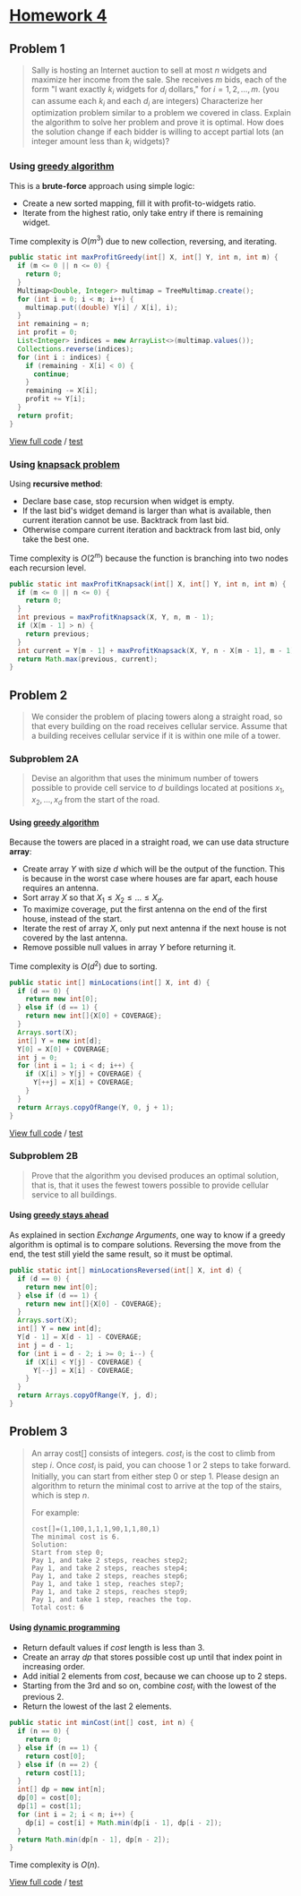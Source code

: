 <!-- hotfix: KaTeX -->
<!-- https://github.com/yzane/vscode-markdown-pdf/issues/21/ -->
<script type="text/javascript" src="http://cdn.mathjax.org/mathjax/latest/MathJax.js?config=TeX-AMS-MML_HTMLorMML"></script>
<script type="text/x-mathjax-config">MathJax.Hub.Config({ tex2jax: { inlineMath: [['$', '$']] }, messageStyle: 'none' });</script>

# [Homework 4](https://github.com/hanggrian/IIT-CS430/blob/assets/assignments/hw4.pdf)

## Problem 1

> Sally is hosting an Internet auction to sell at most $n$ widgets and maximize
  her income from the sale. She receives $m$ bids, each of the form "I want
  exactly $k_i$ widgets for $d_i$ dollars," for $i = 1,2,\ldots,m$. (you can
  assume each $k_i$ and each $d_i$ are integers) Characterize her optimization
  problem similar to a problem we covered in class. Explain the algorithm to
  solve her problem and prove it is optimal. How does the solution change if
  each bidder is willing to accept partial lots (an integer amount less
  than $k_i$ widgets)?

### Using [greedy algorithm](https://github.com/hanggrian/IIT-CS430/blob/main/greedy_algorithm.md)

This is a **brute-force** approach using simple logic:

- Create a new sorted mapping, fill it with profit-to-widgets ratio.
- Iterate from the highest ratio, only take entry if there is remaining widget.

Time complexity is $O(m^3)$ due to new collection, reversing, and iterating.

```java
public static int maxProfitGreedy(int[] X, int[] Y, int n, int m) {
  if (m <= 0 || n <= 0) {
    return 0;
  }
  Multimap<Double, Integer> multimap = TreeMultimap.create();
  for (int i = 0; i < m; i++) {
    multimap.put((double) Y[i] / X[i], i);
  }
  int remaining = n;
  int profit = 0;
  List<Integer> indices = new ArrayList<>(multimap.values());
  Collections.reverse(indices);
  for (int i : indices) {
    if (remaining - X[i] < 0) {
      continue;
    }
    remaining -= X[i];
    profit += Y[i];
  }
  return profit;
}
```

[View full code](https://github.com/hanggrian/IIT-CS430/blob/main/playground/app/src/main/java/com/example/SallyWidgetAuctions.java)
/ [test](https://github.com/hanggrian/IIT-CS430/blob/main/playground/app/src/test/java/com/example/SallyWidgetAuctionsTest.java)

### Using [knapsack problem](https://github.com/hanggrian/IIT-CS430/blob/main/backpack_problem.md)

Using **recursive method**:

- Declare base case, stop recursion when widget is empty.
- If the last bid's widget demand is larger than what is available, then current
  iteration cannot be use. Backtrack from last bid.
- Otherwise compare current iteration and backtrack from last bid, only take the
  best one.

Time complexity is $O(2^m)$ because the function is branching into two nodes
each recursion level.

```java
public static int maxProfitKnapsack(int[] X, int[] Y, int n, int m) {
  if (m <= 0 || n <= 0) {
    return 0;
  }
  int previous = maxProfitKnapsack(X, Y, n, m - 1);
  if (X[m - 1] > n) {
    return previous;
  }
  int current = Y[m - 1] + maxProfitKnapsack(X, Y, n - X[m - 1], m - 1);
  return Math.max(previous, current);
}
```

## Problem 2

> We consider the problem of placing towers along a straight road, so that every
  building on the road receives cellular service. Assume that a building
  receives cellular service if it is within one mile of a tower.

### Subproblem 2A

> Devise an algorithm that uses the minimum number of towers possible to provide
  cell service to $d$ buildings located at positions $x_1,x_2,\ldots,x_d$ from
  the start of the road.

#### Using [greedy algorithm](https://github.com/hanggrian/IIT-CS430/blob/main/greedy_algorithm.md)

Because the towers are placed in a straight road, we can use data structure
**array**:

- Create array $Y$ with size $d$ which will be the output of the function. This
  is because in the worst case where houses are far apart, each house requires
  an antenna.
- Sort array $X$ so that $X_1 \le X_2 \le \ldots \le X_d$.
- To maximize coverage, put the first antenna on the end of the first house,
  instead of the start.
- Iterate the rest of array $X$, only put next antenna if the next house is not
  covered by the last antenna.
- Remove possible null values in array $Y$ before returning it.

Time complexity is $O(d^2)$ due to sorting.

```java
public static int[] minLocations(int[] X, int d) {
  if (d == 0) {
    return new int[0];
  } else if (d == 1) {
    return new int[]{X[0] + COVERAGE};
  }
  Arrays.sort(X);
  int[] Y = new int[d];
  Y[0] = X[0] + COVERAGE;
  int j = 0;
  for (int i = 1; i < d; i++) {
    if (X[i] > Y[j] + COVERAGE) {
      Y[++j] = X[i] + COVERAGE;
    }
  }
  return Arrays.copyOfRange(Y, 0, j + 1);
}
```

[View full code](https://github.com/hanggrian/IIT-CS430/blob/main/playground/app/src/main/java/com/example/CellTowerPlacements.java)
/ [test](https://github.com/hanggrian/IIT-CS430/blob/main/playground/app/src/test/java/com/example/CellTowerPlacementsTest.java)

### Subproblem 2B

> Prove that the algorithm you devised produces an optimal solution, that is,
  that it uses the fewest towers possible to provide cellular service to all
  buildings.

#### Using [greedy stays ahead](https://github.com/hanggrian/IIT-CS430/blob/main/greedy_stays_ahead.md)

As explained in section *Exchange Arguments*, one way to know if a greedy
algorithm is optimal is to compare solutions. Reversing the move from the end,
the test still yield the same result, so it must be optimal.

```java
public static int[] minLocationsReversed(int[] X, int d) {
  if (d == 0) {
    return new int[0];
  } else if (d == 1) {
    return new int[]{X[0] - COVERAGE};
  }
  Arrays.sort(X);
  int[] Y = new int[d];
  Y[d - 1] = X[d - 1] - COVERAGE;
  int j = d - 1;
  for (int i = d - 2; i >= 0; i--) {
    if (X[i] < Y[j] - COVERAGE) {
      Y[--j] = X[i] - COVERAGE;
    }
  }
  return Arrays.copyOfRange(Y, j, d);
}
```

## Problem 3

> An array cost[] consists of integers. $cost_i$ is the cost to climb from
  step $i$. Once $cost_i$ is paid, you can choose 1 or 2 steps to take forward.
  Initially, you can start from either step 0 or step 1. Please design an
  algorithm to return the minimal cost to arrive at the top of the stairs, which
  is step $n$.
>
> For example:
>
> ```
> cost[]=(1,100,1,1,1,90,1,1,80,1)
> The minimal cost is 6.
> Solution:
> Start from step 0;
> Pay 1, and take 2 steps, reaches step2;
> Pay 1, and take 2 steps, reaches step4;
> Pay 1, and take 2 steps, reaches step6;
> Pay 1, and take 1 step, reaches step7;
> Pay 1, and take 2 steps, reaches step9;
> Pay 1, and take 1 step, reaches the top.
> Total cost: 6
> ```

#### Using [dynamic programming](https://github.com/hanggrian/IIT-CS430/blob/main/dynamic_programming.md)

- Return default values if $cost$ length is less than 3.
- Create an array $dp$ that stores possible cost up until that index point in
  increasing order.
- Add initial 2 elements from $cost$, because we can choose up to 2 steps.
- Starting from the 3rd and so on, combine $cost_i$ with the lowest of the
  previous 2.
- Return the lowest of the last 2 elements.

```java
public static int minCost(int[] cost, int n) {
  if (n == 0) {
    return 0;
  } else if (n == 1) {
    return cost[0];
  } else if (n == 2) {
    return cost[1];
  }
  int[] dp = new int[n];
  dp[0] = cost[0];
  dp[1] = cost[1];
  for (int i = 2; i < n; i++) {
    dp[i] = cost[i] + Math.min(dp[i - 1], dp[i - 2]);
  }
  return Math.min(dp[n - 1], dp[n - 2]);
}
```

Time complexity is $O(n)$.

[View full code](https://github.com/hanggrian/IIT-CS430/blob/main/playground/app/src/main/java/com/example/ClimbingStairs.java)
/ [test](https://github.com/hanggrian/IIT-CS430/blob/main/playground/app/src/test/java/com/example/ClimbingStairsTest.java)
